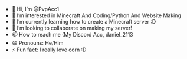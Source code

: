 - 👋 Hi, I’m @PvpAcc1
- 👀 I’m interested in Minecraft And Coding/Python And Website Making
- 🌱 I’m currently learning how to create a Minecraft server :D
- 💞️ I’m looking to collaborate on making my server!
- 📫 How to reach me (My Discord Acc, daniel_2113
- 😄 Pronouns: He/Him
- ⚡ Fun fact: I really love corn :D

<!---
PvpAcc1/PvpAcc1 is a ✨ special ✨ repository because its `README.md` (this file) appears on your GitHub profile.
You can click the Preview link to take a look at your changes.
--->
